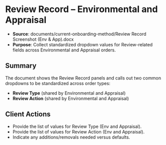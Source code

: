 # Review Record – Environmental and Appraisal

- **Source**: documents/current-onboarding-method/Review Record Screenshot (Env & App).docx
- **Purpose**: Collect standardized dropdown values for Review-related fields across Environmental and Appraisal orders.

## Summary
The document shows the Review Record panels and calls out two common dropdowns to be standardized across order types:
- **Review Type** (shared by Environmental and Appraisal)
- **Review Action** (shared by Environmental and Appraisal)

## Client Actions
- Provide the list of values for Review Type (Env and Appraisal).
- Provide the list of values for Review Action (Env and Appraisal).
- Indicate any additions/removals needed versus defaults.
